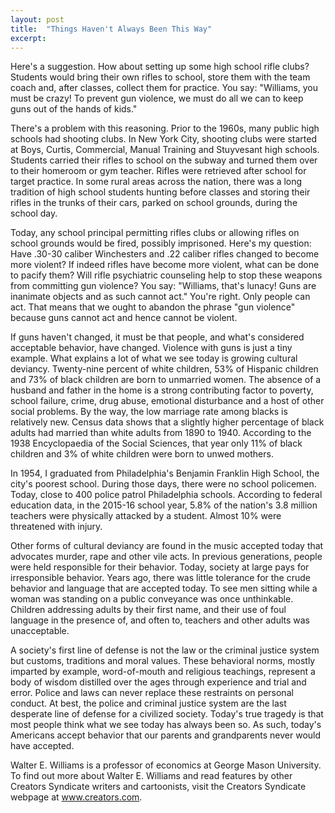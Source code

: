 ```yaml
---
layout: post
title:  "Things Haven't Always Been This Way"
excerpt:
---
```




Here's a suggestion. How about setting up some high school rifle clubs? Students would bring their own rifles to school, store them with the team coach and, after classes, collect them for practice. You say: "Williams, you must be crazy! To prevent gun violence, we must do all we can to keep guns out of the hands of kids." 

There's a problem with this reasoning. Prior to the 1960s, many public high schools had shooting clubs. In New York City, shooting clubs were started at Boys, Curtis, Commercial, Manual Training and Stuyvesant high schools. Students carried their rifles to school on the subway and turned them over to their homeroom or gym teacher. Rifles were retrieved after school for target practice. In some rural areas across the nation, there was a long tradition of high school students hunting before classes and storing their rifles in the trunks of their cars, parked on school grounds, during the school day.

Today, any school principal permitting rifles clubs or allowing rifles on school grounds would be fired, possibly imprisoned. Here's my question: Have .30-30 caliber Winchesters and .22 caliber rifles changed to become more violent? If indeed rifles have become more violent, what can be done to pacify them? Will rifle psychiatric counseling help to stop these weapons from committing gun violence? You say: "Williams, that's lunacy! Guns are inanimate objects and as such cannot act." You're right. Only people can act. That means that we ought to abandon the phrase "gun violence" because guns cannot act and hence cannot be violent.

If guns haven't changed, it must be that people, and what's considered acceptable behavior, have changed. Violence with guns is just a tiny example. What explains a lot of what we see today is growing cultural deviancy. Twenty-nine percent of white children, 53% of Hispanic children and 73% of black children are born to unmarried women. The absence of a husband and father in the home is a strong contributing factor to poverty, school failure, crime, drug abuse, emotional disturbance and a host of other social problems. By the way, the low marriage rate among blacks is relatively new. Census data shows that a slightly higher percentage of black adults had married than white adults from 1890 to 1940. According to the 1938 Encyclopaedia of the Social Sciences, that year only 11% of black children and 3% of white children were born to unwed mothers.

In 1954, I graduated from Philadelphia's Benjamin Franklin High School, the city's poorest school. During those days, there were no school policemen. Today, close to 400 police patrol Philadelphia schools. According to federal education data, in the 2015-16 school year, 5.8% of the nation's 3.8 million teachers were physically attacked by a student. Almost 10% were threatened with injury.



Other forms of cultural deviancy are found in the music accepted today that advocates murder, rape and other vile acts. In previous generations, people were held responsible for their behavior. Today, society at large pays for irresponsible behavior. Years ago, there was little tolerance for the crude behavior and language that are accepted today. To see men sitting while a woman was standing on a public conveyance was once unthinkable. Children addressing adults by their first name, and their use of foul language in the presence of, and often to, teachers and other adults was unacceptable.

A society's first line of defense is not the law or the criminal justice system but customs, traditions and moral values. These behavioral norms, mostly imparted by example, word-of-mouth and religious teachings, represent a body of wisdom distilled over the ages through experience and trial and error. Police and laws can never replace these restraints on personal conduct. At best, the police and criminal justice system are the last desperate line of defense for a civilized society. Today's true tragedy is that most people think what we see today has always been so. As such, today's Americans accept behavior that our parents and grandparents never would have accepted. 

Walter E. Williams is a professor of economics at George Mason University. To find out more about Walter E. Williams and read features by other Creators Syndicate writers and cartoonists, visit the Creators Syndicate webpage at www.creators.com.
